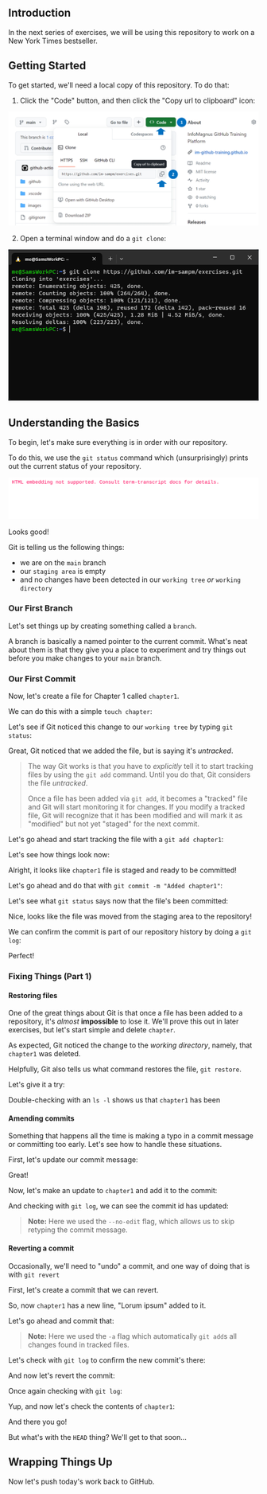 ## Introduction

In the next series of exercises, we will be using this repository to work on a New York Times bestseller.

## Getting Started

To get started, we'll need a local copy of this repository.  To do that:

1. Click the "Code" button, and then click the "Copy url to clipboard" icon:

![](/images/image-9.png)

2. Open a terminal window and do a `git clone`:

![](/images/image-10.png)

## Understanding the Basics

To begin, let's make sure everything is in order with our repository.

To do this, we use the `git status` command which (unsurprisingly) prints out the current status of your repository.

<!--
```shellSession
$ git status
```
 -->

![git status](/images/1-step-shell-0.svg)

Looks good!

Git is telling us the following things:
- we are on the `main` branch
- our `staging area` is empty
- and no changes have been detected in our `working tree` _or_ `working directory`

### Our First Branch

Let's set things up by creating something called a `branch`.

A branch is basically a named pointer to the current commit.  What's neat about them is that they give you a place to experiment and try things out before you make changes to your `main` branch.

<!--
```shellSession
$ git switch -c my-first-branch
```
 -->

### Our First Commit

Now, let's create a file for Chapter 1 called `chapter1`.

We can do this with a simple `touch chapter`:

<!--
```shellSession
$ touch chapter1
```
 -->

Let's see if Git noticed this change to our `working tree` by typing `git status`:

<!--
```shellSession
$ git status
```
-->

Great, Git noticed that we added the file, but is saying it's _untracked_.

> The way Git works is that you have to _explicitly_ tell it to start tracking files by using the `git add` command.  Until you do that, Git considers the file _untracked_.
>
> Once a file has been added via `git add`, it becomes a "tracked" file and Git will start monitoring it for changes. If you modify a tracked file, Git will recognize that it has been modified and will mark it as "modified" but not yet "staged" for the next commit.

Let's go ahead and start tracking the file with a `git add chapter1`:


<!--
```shellSession
$ git add chapter1
```
-->

Let's see how things look now:


<!--
```shellSession
$ git status
```
-->

Alright, it looks like `chapter1` file is staged and ready to be committed!

Let's go ahead and do that with `git commit -m "Added chapter1"`:


<!--
```shellSession
$ git commit -m "Added chapter1"
```
-->

Let's see what `git status` says now that the file's been committed:


<!--
```shellSession
$ git status
```
-->

Nice, looks like the file was moved from the staging area to the repository!

We can confirm the commit is part of our repository history by doing a `git log`:


<!--
```shellSession
$ git log -n 1
```
-->

Perfect!

### Fixing Things (Part 1)

#### Restoring files

One of the great things about Git is that once a file has been added to a repository, it's _almost_ **impossible** to lose it.  We'll prove this out in later exercises, but let's start simple and delete `chapter`.


<!--
```shellSession
$ rm chapter1

$ ls -l

$ git status
```
-->

As expected, Git noticed the change to the _working directory_, namely, that `chapter1` was deleted.

Helpfully, Git also tells us what command restores the file, `git restore`.

Let's give it a try:


<!--
```shellSession
$ git restore chapter1
```
-->

Double-checking with an `ls -l` shows us that `chapter1` has been


<!--
```shellSession
$ ls -l
```
-->

#### Amending commits

Something that happens all the time is making a typo in a commit message or committing too early.  Let's see how to handle these situations.

First, let's update our commit message:


<!--
```shellSession
$ git commit -m "Added Chapter 1" --amend

$ git log -n 1
```
-->

Great!

Now, let's make an update to `chapter1` and add it to the commit:


<!--
```shellSession
$ echo "# Chapter 1" >> chapter1

$ cat chapter1

$ git add chapter1
$ git commit --amend --no-edit
```
-->

And checking with `git log`, we can see the commit id has updated:


<!--
```shellSession
$ git log -n 1
```
-->

> **Note:** Here we used the `--no-edit` flag, which allows us to skip retyping the commit message.



#### Reverting a commit

Occasionally, we'll need to "undo" a commit, and one way of doing that is with `git revert`

First, let's create a commit that we can revert.


<!--
```shellSession
$ echo "Lorum ipsum" >> chapter1

$ cat chapter1
```
-->

So, now `chapter1` has a new line, "Lorum ipsum" added to it.

Let's go ahead and commit that:


<!--
```shellSession
$ git commit -am "Brainstorming"
```
-->

> **Note:** Here we used the `-a` flag which automatically `git add`s all changes found in tracked files.

Let's check with `git log` to confirm the new commit's there:


<!--
```shellSession
$ git log -n 2
```
-->

And now let's revert the commit:


<!--
```shellSession
$ git revert HEAD --no-edit
```
-->

Once again checking with `git log`:


<!--
```shellSession
$ git log -n 2
```
-->

Yup, and now let's check the contents of `chapter1`:


<!--
```shellSession
$ cat chapter1
```
-->

And there you go!

But what's with the `HEAD` thing?  We'll get to that soon...

## Wrapping Things Up

Now let's push today's work back to GitHub.


<!--
```shellSession
$ git push
```
-->



<!--
```shellSession
$ git push --set-upstream origin my-first-branch
```
-->
